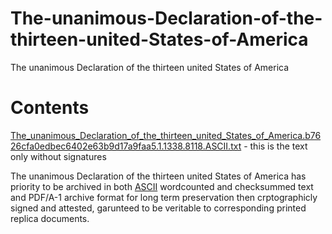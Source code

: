 # The-unanimous-Declaration-of-the-thirteen-united-States-of-America
The unanimous Declaration of the thirteen united States of America

<h1>Contents</h1>

[The_unanimous_Declaration_of_the_thirteen_united_States_of_America.b7626cfa0edbec6402e63b9d17a9faa5.1.1338.8118.ASCII.txt](https://github.com/freedom-foundation/The-unanimous-Declaration-of-the-thirteen-united-States-of-America/blob/main/The_unanimous_Declaration_of_the_thirteen_united_States_of_America.b7626cfa0edbec6402e63b9d17a9faa5.1.1338.8118.ASCII.txt) - this is the text only without signatures

The unanimous Declaration of the thirteen united States of America has priority to be archived in both [ASCII](https://github.com/freedom-foundation/ASCII-format-for-Network-Interchange) wordcounted and checksummed text and PDF/A-1 archive format for long term preservation then crptographicly signed and attested, garunteed to be veritable to corresponding printed replica documents.
